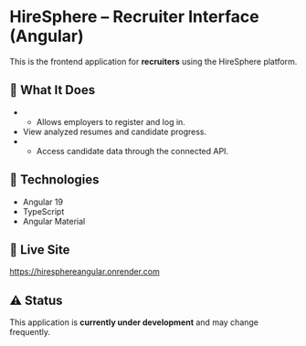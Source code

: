 # HireSphere – Recruiter Interface (Angular)

This is the frontend application for **recruiters** using the HireSphere platform.

## 🚀 What It Does
- - Allows employers to register and log in.
- View analyzed resumes and candidate progress.
- - Access candidate data through the connected API.

## 🔧 Technologies
- Angular 19
- TypeScript
- Angular Material

## 🔗 Live Site
https://hiresphereangular.onrender.com
## ⚠️ Status
This application is **currently under development** and may change frequently.
